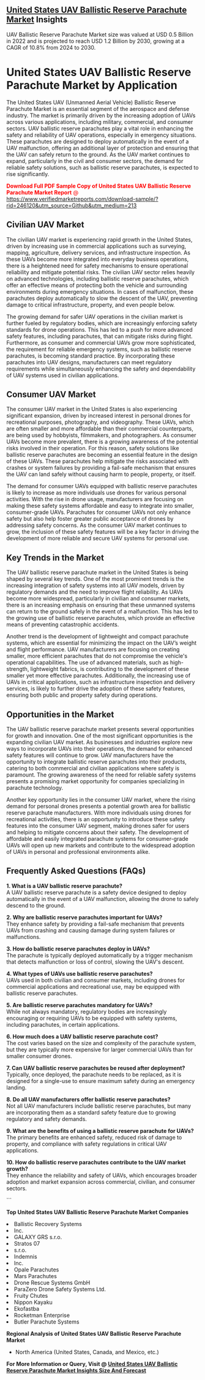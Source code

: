 <h2><a href="https://www.verifiedmarketreports.com/download-sample/?rid=246120&amp;utm_source=Github&amp;utm_medium=213" target="_blank">United States UAV Ballistic Reserve Parachute Market</a> Insights</h2><p>UAV Ballistic Reserve Parachute Market size was valued at USD 0.5 Billion in 2022 and is projected to reach USD 1.2 Billion by 2030, growing at a CAGR of 10.8% from 2024 to 2030.</p><p><h1>United States UAV Ballistic Reserve Parachute Market by Application</h1><p>The United States UAV (Unmanned Aerial Vehicle) Ballistic Reserve Parachute Market is an essential segment of the aerospace and defense industry. The market is primarily driven by the increasing adoption of UAVs across various applications, including military, commercial, and consumer sectors. UAV ballistic reserve parachutes play a vital role in enhancing the safety and reliability of UAV operations, especially in emergency situations. These parachutes are designed to deploy automatically in the event of a UAV malfunction, offering an additional layer of protection and ensuring that the UAV can safely return to the ground. As the UAV market continues to expand, particularly in the civil and consumer sectors, the demand for reliable safety solutions, such as ballistic reserve parachutes, is expected to rise significantly.<p><span class=""><span style="color: #ff0000;"><strong>Download Full PDF Sample Copy of United States UAV Ballistic Reserve Parachute Market Report</strong> @ </span><a href="https://www.verifiedmarketreports.com/download-sample/?rid=246120&amp;utm_source=Github&amp;utm_medium=213" target="_blank">https://www.verifiedmarketreports.com/download-sample/?rid=246120&amp;utm_source=Github&amp;utm_medium=213</a></span></p></p><h2>Civilian UAV Market</h2><p>The civilian UAV market is experiencing rapid growth in the United States, driven by increasing use in commercial applications such as surveying, mapping, agriculture, delivery services, and infrastructure inspection. As these UAVs become more integrated into everyday business operations, there is a heightened need for safety mechanisms to ensure operational reliability and mitigate potential risks. The civilian UAV sector relies heavily on advanced technologies, including ballistic reserve parachutes, which offer an effective means of protecting both the vehicle and surrounding environments during emergency situations. In cases of malfunction, these parachutes deploy automatically to slow the descent of the UAV, preventing damage to critical infrastructure, property, and even people below.</p><p>The growing demand for safer UAV operations in the civilian market is further fueled by regulatory bodies, which are increasingly enforcing safety standards for drone operations. This has led to a push for more advanced safety features, including parachutes, that can mitigate risks during flight. Furthermore, as consumer and commercial UAVs grow more sophisticated, the requirement for reliable emergency systems, such as ballistic reserve parachutes, is becoming standard practice. By incorporating these parachutes into UAV designs, manufacturers can meet regulatory requirements while simultaneously enhancing the safety and dependability of UAV systems used in civilian applications.</p><h2>Consumer UAV Market</h2><p>The consumer UAV market in the United States is also experiencing significant expansion, driven by increased interest in personal drones for recreational purposes, photography, and videography. These UAVs, which are often smaller and more affordable than their commercial counterparts, are being used by hobbyists, filmmakers, and photographers. As consumer UAVs become more prevalent, there is a growing awareness of the potential risks involved in their operation. For this reason, safety solutions like ballistic reserve parachutes are becoming an essential feature in the design of these UAVs. These parachutes help mitigate the risks associated with crashes or system failures by providing a fail-safe mechanism that ensures the UAV can land safely without causing harm to people, property, or itself.</p><p>The demand for consumer UAVs equipped with ballistic reserve parachutes is likely to increase as more individuals use drones for various personal activities. With the rise in drone usage, manufacturers are focusing on making these safety systems affordable and easy to integrate into smaller, consumer-grade UAVs. Parachutes for consumer UAVs not only enhance safety but also help foster greater public acceptance of drones by addressing safety concerns. As the consumer UAV market continues to grow, the inclusion of these safety features will be a key factor in driving the development of more reliable and secure UAV systems for personal use.</p><h2>Key Trends in the Market</h2><p>The UAV ballistic reserve parachute market in the United States is being shaped by several key trends. One of the most prominent trends is the increasing integration of safety systems into all UAV models, driven by regulatory demands and the need to improve flight reliability. As UAVs become more widespread, particularly in civilian and consumer markets, there is an increasing emphasis on ensuring that these unmanned systems can return to the ground safely in the event of a malfunction. This has led to the growing use of ballistic reserve parachutes, which provide an effective means of preventing catastrophic accidents.</p><p>Another trend is the development of lightweight and compact parachute systems, which are essential for minimizing the impact on the UAV’s weight and flight performance. UAV manufacturers are focusing on creating smaller, more efficient parachutes that do not compromise the vehicle's operational capabilities. The use of advanced materials, such as high-strength, lightweight fabrics, is contributing to the development of these smaller yet more effective parachutes. Additionally, the increasing use of UAVs in critical applications, such as infrastructure inspection and delivery services, is likely to further drive the adoption of these safety features, ensuring both public and property safety during operations.</p><h2>Opportunities in the Market</h2><p>The UAV ballistic reserve parachute market presents several opportunities for growth and innovation. One of the most significant opportunities is the expanding civilian UAV market. As businesses and industries explore new ways to incorporate UAVs into their operations, the demand for enhanced safety features will continue to grow. UAV manufacturers have the opportunity to integrate ballistic reserve parachutes into their products, catering to both commercial and civilian applications where safety is paramount. The growing awareness of the need for reliable safety systems presents a promising market opportunity for companies specializing in parachute technology.</p><p>Another key opportunity lies in the consumer UAV market, where the rising demand for personal drones presents a potential growth area for ballistic reserve parachute manufacturers. With more individuals using drones for recreational activities, there is an opportunity to introduce these safety features into the consumer UAV segment, making drones safer for users and helping to mitigate concerns about their safety. The development of affordable and easily integrated parachute systems for consumer-grade UAVs will open up new markets and contribute to the widespread adoption of UAVs in personal and professional environments alike.</p><h2>Frequently Asked Questions (FAQs)</h2><p><strong>1. What is a UAV ballistic reserve parachute?</strong><br> A UAV ballistic reserve parachute is a safety device designed to deploy automatically in the event of a UAV malfunction, allowing the drone to safely descend to the ground.</p><p><strong>2. Why are ballistic reserve parachutes important for UAVs?</strong><br> They enhance safety by providing a fail-safe mechanism that prevents UAVs from crashing and causing damage during system failures or malfunctions.</p><p><strong>3. How do ballistic reserve parachutes deploy in UAVs?</strong><br> The parachute is typically deployed automatically by a trigger mechanism that detects malfunction or loss of control, slowing the UAV's descent.</p><p><strong>4. What types of UAVs use ballistic reserve parachutes?</strong><br> UAVs used in both civilian and consumer markets, including drones for commercial applications and recreational use, may be equipped with ballistic reserve parachutes.</p><p><strong>5. Are ballistic reserve parachutes mandatory for UAVs?</strong><br> While not always mandatory, regulatory bodies are increasingly encouraging or requiring UAVs to be equipped with safety systems, including parachutes, in certain applications.</p><p><strong>6. How much does a UAV ballistic reserve parachute cost?</strong><br> The cost varies based on the size and complexity of the parachute system, but they are typically more expensive for larger commercial UAVs than for smaller consumer drones.</p><p><strong>7. Can UAV ballistic reserve parachutes be reused after deployment?</strong><br> Typically, once deployed, the parachute needs to be replaced, as it is designed for a single-use to ensure maximum safety during an emergency landing.</p><p><strong>8. Do all UAV manufacturers offer ballistic reserve parachutes?</strong><br> Not all UAV manufacturers include ballistic reserve parachutes, but many are incorporating them as a standard safety feature due to growing regulatory and safety demands.</p><p><strong>9. What are the benefits of using a ballistic reserve parachute for UAVs?</strong><br> The primary benefits are enhanced safety, reduced risk of damage to property, and compliance with safety regulations in critical UAV applications.</p><p><strong>10. How do ballistic reserve parachutes contribute to the UAV market growth?</strong><br> They enhance the reliability and safety of UAVs, which encourages broader adoption and market expansion across commercial, civilian, and consumer sectors.</p>```</p><p><strong>Top United States UAV Ballistic Reserve Parachute Market Companies</strong></p><div data-test-id=""><p><li>Ballistic Recovery Systems</li><li> Inc.</li><li> GALAXY GRS s.r.o.</li><li> Stratos 07</li><li> s.r.o.</li><li> Indemnis</li><li> Inc.</li><li> Opale Parachutes</li><li> Mars Parachutes</li><li> Drone Rescue Systems GmbH</li><li> ParaZero Drone Safety Systems Ltd.</li><li> Fruity Chutes</li><li> Nippon Kayaku</li><li> Ekofastba</li><li> Rocketman Enterprise</li><li> Butler Parachute Systems</li></p><div><strong>Regional Analysis of&nbsp;United States UAV Ballistic Reserve Parachute Market</strong></div><ul><li dir="ltr"><p dir="ltr">North America&nbsp;(United States, Canada, and Mexico, etc.)</p></li></ul><p><strong>For More Information or Query, Visit @&nbsp;</strong><strong><a href="https://www.verifiedmarketreports.com/product/uav-ballistic-reserve-parachute-market/?utm_source=Github&amp;utm_medium=213" target="_blank">United States UAV Ballistic Reserve Parachute Market Insights Size And Forecast</a></strong></p></div>
